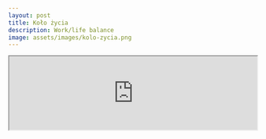 ```yaml
---
layout: post
title: Koło życia
description: Work/life balance
image: assets/images/kolo-zycia.png
---
```


<script src="https://autoserwis.leki.expert/static/iframeResizer.min.js"></script>

<iframe class="ifr" id="myIframe" src="https://natalia.leki.expert/petycjarf" style="width:100%;"></iframe>

<script>
  iFrameResize({ log: true }, '#myIframe')
</script>
